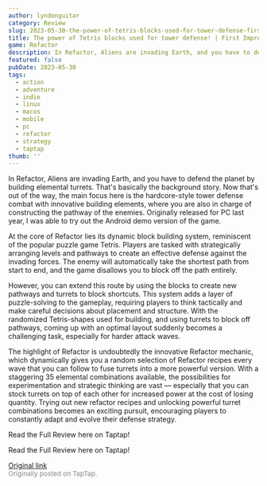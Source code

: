 ```yaml
---
author: lyndonguitar
category: Review
slug: 2023-05-30-the-power-of-tetris-blocks-used-for-tower-defense-first-impressions-refactor
title: The power of Tetris blocks used for tower defense! | First Impressions - Refactor
game: Refactor
description: In Refactor, Aliens are invading Earth, and you have to defend the planet by building elemental turrets. That's basically the background story. Now that's out of the way, the main focus here is the hardcore-style tower defense combat with innovative building elements, where you are also in charge of constructing the pathway of the enemies. Originally released for PC last year, I was able to try out the Android demo version of the game.
featured: false
pubDate: 2023-05-30
tags:
  - action
  - adventure
  - indie
  - linux
  - macos
  - mobile
  - pc
  - refactor
  - strategy
  - taptap
thumb: ''
---
```


In Refactor, Aliens are invading Earth, and you have to defend the planet by building elemental turrets. That's basically the background story. Now that's out of the way, the main focus here is the hardcore-style tower defense combat with innovative building elements, where you are also in charge of constructing the pathway of the enemies. Originally released for PC last year, I was able to try out the Android demo version of the game.

At the core of Refactor lies its dynamic block building system, reminiscent of the popular puzzle game Tetris. Players are tasked with strategically arranging levels and pathways to create an effective defense against the invading forces. The enemy will automatically take the shortest path from start to end, and the game disallows you to block off the path entirely.

However, you can extend this route by using the blocks to create new pathways and turrets to block shortcuts. This system adds a layer of puzzle-solving to the gameplay, requiring players to think tactically and make careful decisions about placement and structure. With the randomized Tetris-shapes used for building, and using turrets to block off pathways, coming up with an optimal layout suddenly becomes a challenging task, especially for harder attack waves.

The highlight of Refactor is undoubtedly the innovative Refactor mechanic, which dynamically gives you a random selection of Refactor recipes every wave that you can follow to fuse turrets into a more powerful version. With a staggering 35 elemental combinations available, the possibilities for experimentation and strategic thinking are vast — especially that you can stock turrets on top of each other for increased power at the cost of losing quantity. Trying out new refactor recipes and unlocking powerful turret combinations becomes an exciting pursuit, encouraging players to constantly adapt and evolve their defense strategy.

Read the Full Review here on Taptap!

Read the Full Review here on Taptap!

[Original link](https://www.taptap.io/post/5718767)<br><span style="font-size: 0.95em; color: #888;">Originally posted on TapTap.</span>